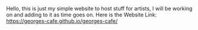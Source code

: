 Hello, this is just my simple website to host stuff for artists, I will be working on and adding to it as time goes on. Here is the Website Link: https://georges-cafe.github.io/georges-cafe/
